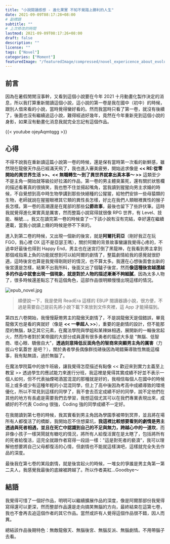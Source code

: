 ```yaml
---
title: "小說閱讀感想 - 進化果實 不知不覺踏上勝利的人生"
date: 2021-09-09T08:17:28+08:00
# 副標題
subtitle: ""
# 上次修改的時間
lastmod: 2021-09-09T08:17:26+08:00
draft: false
description: ""
license: ""
tags: ["Novel"]
categories: ["Moment"]
featuredImage: "/featuredImage/compressed/novel_expericence_about_evolutionary_fruit.jpg"
---
```


## 前言

因為在暑假閒閒沒事幹，又看到這個小說要在今年 2021 十月動畫化製作決定的消息，所以我打算重新閱讀這個小說，這小說的第一卷是我在國中（初中）的時候，跟別人借來看的小說，當時覺得蠻好看的。然而我當時只看了第一卷，就沒有後續了，後面也沒有繼續追這小說，難得經過好幾年，竟然在今年重新見到這個小說的身影，如果沒有動畫化消息我就完全忘記有這個作品。

<!-- 動畫化 PV -->
{{< youtube ojeyAqmtqgg >}}

## 心得

不得不說我在重新讀這篇小說第一卷的時候，還是保有當時第一次看的新鮮感，雖然現在龍傲天作品已經滿天飛了，我也進入審美疲勞，開始追求像是 **<< RE:從零開始的異世界生活 >>、<< 無職轉生～到了異世界就拿出真本事～ >>** 這類至少不是主角一開始就等級拉好拉滿的作品，第一卷的男主體臭薰死，還有關於狀態欄的描述看著真的很搞笑，我也憋不住並揚起嘴角，當我讀到猩猩向男主求婚的時候，不自覺想到高中時生物學講到那些快絕種的公猩猩，給牠們安排一些母猿類的生物，老師就說在猩猩眼裡其它類的異性長怎樣，好比在我們人類眼裡異性的猴子長怎樣。第一卷的高潮還是在尾部的那些**公爵故事**，最後也留下了些許伏筆。這時我就覺得進化果實真是厲害，然而整篇小說寫得就很像 RPG 世界，有 Level、技能、稱號...，我又在讀完第一卷的時候查了一下該小說有沒有完結，幸好還在繼續連載，當我小說讀上癮的時候是停不下來的。

進入到第二卷的時候，又出現一個新的後宮，就是**阿爾托莉亞**（剛好我正在玩 FGO，我心裡 OX 這不是亞瑟王嗎），關於阿爾的背景故事蠻讓我覺得心疼的，不過幸好最後也得到 Happy End，男主也在迷宮打倒了黑龍神，在我看到男主拿到那個戒指乘上負的功能就想到可以給阿爾的劇情了，整篇劇情給我的感覺就很舒適，這時後宮也算是我覺得剛剛好的情況，也不算太多。我還在心想後面會出新的後宮還是怎樣，結果不出我所料，後面又出了個驢子後宮，然而**像這種後宮越還越多的作品中就會出現一個現象，就是對於人物的描述漸漸不夠細膩**，因為太多人物了，很多時候還差點忘了有這個角色，這部作品很明顯慢慢出現這樣的情況。

![epub_novel.jpg](https://imgpoi.com/i/KPC755.jpg "EPUB 閱讀器")

> 順便說一下，我是使用 ReadEra 這樣的 EBUP 閱讀器讀小說，很方便，不過是需要自己提前先將小說下載下來放到文件夾裡，這 App 才能掃描到。

第四五六卷開始，我慢慢厭倦男主的龍傲天劇情了，不是說龍傲天是個錯誤，畢竟龍傲天也是看的爽就好（像是 **<< 一拳超人 >>**），重要的是劇情的設計，但不能那麼的無腦，缺乏其它元素，在魔法學院與學姐和某辣妹相遇，展開新的一輪後宮起火，然而作者對於某帝國的大部分成員還有很多勇者的描述大多是 "無腦、低智商、壞心眼、驕傲自大"，**透過刻意降低反面角色的智商來突顯男主角的厲害**（力拔山兮氣蓋世 是吧？），關於勇者學長偶像群找碴後因為喝錯藥導致性無能這檔事，我有點無語，過於無腦了。

在魔法學院篇中的放牛班級，讓我覺得怎麼描述有點像 << 歡迎來到實力主義至上教室 >> 透過學生的應試能力來進行分班，我這裡是覺得其實成績不好並不表示一個人如何，但不代表抽煙喝酒當混混的那種就是好的，我相信每個人在國中的時候班上或多或少有這種年輕的小混混同學，但上了高中後因為考高中成績導致的環境優化，所以不常見到這樣的同學了，我不會去否定成績不好的同學，說不定他們在其他的地方有長處是需要我們去學習，我想這個尤其可以在我們專業表現出來，成績好的不代表 Coding 很強，Coding 強的同學成績不一定好。

在我閱讀到第七卷的時候，我其實看到男主角因為學園季被帶到冥界，並且將在場所有人都復活了的橋斷，我開始忍不住想棄坑，**我這裡比較想要看到的劇情是男主透過與死者相遇，並且在死亡中認識到自己的不足與無力，跨越心中的一道坎**，而非像小孩子一樣哭鬧就有糖吃的情況，將所有人給復活實在是太瞎了，包括將所有的死者給復活，這完全就跟作者寫得一段話一樣："這是對死者的褻瀆"，我可以理解他想要將自己父母都復活的心情，但劇情也不能就這樣演吧，這樣就完全失去作品的深度。

最後我在第七卷的某段劇情，就是後宮起火的時候，一堆女的爭誰是男主角第一第二夫人，我感覺我最後的底線被跨越了。所以作者美紅...Goodbye～

## 結語

我覺得可惜了一個好作品，明明可以繼續擴展作品的深度，像是阿爾那部份我覺得寫得還可以更深，然而整部作品還是走向搞笑無腦的方向，最終結束在這第七卷，我也不會再去追這個作者的其它作品。當然或許有人覺得這個作品很不錯，因人而異。

總結該作品後期特色：無敵龍傲天、無腦後宮、無腦反派、無腦劇情。不用帶腦子去看。